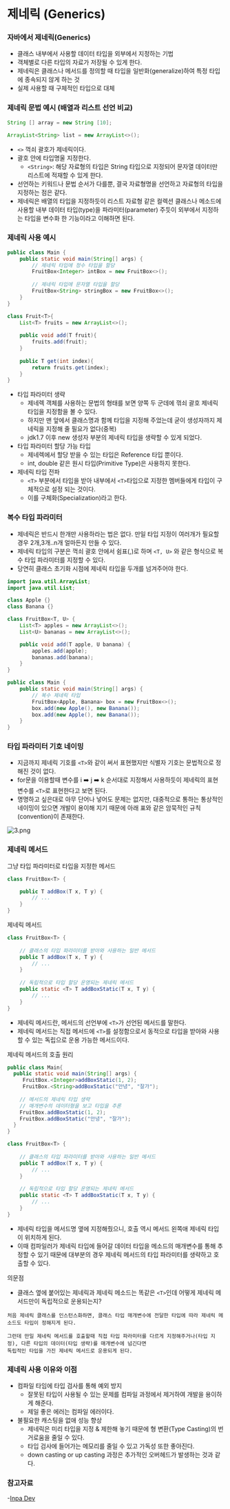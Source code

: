# 제네릭 (Generics)

### 자바에서 제네릭(Generics)

- 클래스 내부에서 사용할 데이터 타입을 외부에서 지정하는 기법 
- 객체별로 다른 타입의 자료가 저장될 수 있게 한다. 
- 제네릭은 클래스나 메서드를 정의할 때 타입을 일반화(generalize)하여 특정 타입에 종속되지 않게 하는 것 
- 실제 사용할 때 구체적인 타입으로 대체 

### 제네릭 문법 예시 (배열과 리스트 선언 비교)

```java
String [] array = new String [10];

ArrayList<String> list = new ArrayList<>();
```
- ``<>`` 꺽쇠 괄호가 제네릭이다. 
- 괄호 안에 타입명울 지정한다.
  - ``<String>``: 해당 자료형의 타입은 String 타입으로 지정되어 문자열 데이터만 리스트에 적재할 수 있게 한다. 
- 선언하는 키워드나 문법 순서가 다를뿐, 결국 자료형명을 선언하고 자료형의 타입을 지정하는 점은 같다.
- 제네릭은 배열의 타입을 지정하듯이 리스트 자료형 같은 컬렉션 클래스나 메소드에 사용할 내부 데이터 타입(type)을 파라미터(parameter)
  주듯이 외부에서 지정하는 타입을 변수화 한 기능이라고 이해하면 된다.

### 제네릭 사용 예시

```java
public class Main {
    public static void main(String[] args) {
        // 제네릭 타입에 정수 타입을 할당 
        FruitBox<Integer> intBox = new FruitBox<>(); 
      
        // 제네릭 타입에 문자열 타입을 할당 
        FruitBox<String> stringBox = new FruitBox<>();
    }
}

class Fruit<T>{
    List<T> fruits = new ArrayList<>();
    
    public void add(T fruit){
        fruits.add(fruit);    
    }
    
    public T get(int index){
        return fruits.get(index);
    }
}
```
- 타입 파라미터 생략 
  - 제네렉 객체를 사용하는 문법의 형태를 보면 양쪽 두 군데에 꺾쇠 괄호 제네릭 타입을 지정함을 볼 수 있다.
  - 하지만 맨 앞에서 클래스명과 함께 타입을 지정해 주었는데 굳이 생성자까지 제네릭을 지정해 줄 필요가 없다(중복)
  - jdk1.7 이후 new 생성자 부분의 제네릭 타입을 생략할 수 있게 되었다. 
- 타입 파라미터 할당 가능 타입 
  - 제네렉에서 할당 받을 수 있는 타입은 Reference 타입 뿐이다.
  - int, double 같은 원시 타입(Primitive Type)은 사용하지 못한다.
- 제네릭 타입 전파
  - ```<T>``` 부분에서 타입을 받아 내부에서 ```<T>```타입으로 지정한 멤버들에게 타입이 구체적으로 설정 되는 것이다.
  - 이를 구체화(Specialization)라고 한다. 

### 복수 타입 파라미터 

- 제네릭은 반드시 한개만 사용하라는 법은 없다. 만일 타입 지정이 여러개가 필요할 경우 2개,3개..n개 얼마든지 만들 수 있다.
- 제네릭 타입의 구분은 꺽쇠 괄호 안에서 쉼표(,)로 하며 ``<T, U>`` 와 같은 형식으로 복수 타입 파라미터를 지정할 수 있다.
- 당연히 클래스 초기화 시점에 제네릭 타입을 두개를 넘겨주어야 한다. 

```java
import java.util.ArrayList;
import java.util.List;

class Apple {}
class Banana {}

class FruitBox<T, U> {
    List<T> apples = new ArrayList<>();
    List<U> bananas = new ArrayList<>();

    public void add(T apple, U banana) {
        apples.add(apple);
        bananas.add(banana);
    }
}

public class Main {
    public static void main(String[] args) {
    	// 복수 제네릭 타입
        FruitBox<Apple, Banana> box = new FruitBox<>();
        box.add(new Apple(), new Banana());
        box.add(new Apple(), new Banana());
    }
}
```

### 타입 파라미터 기호 네이밍 

- 지금까지 제네릭 기호를 ``<T>``와 같이 써서 표현했지만 식별자 기호는 문법적으로 정해진 것이 없다. 
- for문을 이용할때 변수를 i ➡️ j ➡️ k 순서대로 지정해서 사용하듯이 제네릭의 표현 변수를 ``<T>``로 표현한다고 보면 된다.
- 명명하고 싶은대로 아무 단어나 넣어도 문제는 없지만, 대중적으로 통하는 통상적인 네이밍이 있으면 개발이 용이해 지기 때문에 
  아래 표와 같은 암묵적인 규칙(convention)이 존재한다.
  
![3.png](Image%2F3.png)


### 제네릭 메서드 

그냥 타입 파라미터로 타입을 지정한 메서드 
```java
class FruitBox<T> {

    public T addBox(T x, T y) {
        // ...
    }
}
```

제네릭 메서드 
```java
class FruitBox<T> {
	
    // 클래스의 타입 파라미터를 받아와 사용하는 일반 메서드
    public T addBox(T x, T y) {
        // ...
    }
    
    // 독립적으로 타입 할당 운영되는 제네릭 메서드
    public static <T> T addBoxStatic(T x, T y) {
        // ...
    }
}
```
- 제네릭 메서드란, 메서드의 선언부에 ``<T>``가 선언된 메서드를 말한다. 
- 제네릭 메서드는 직접 메서드에  ``<T>``를 설정함으로서 동적으로 타입을 받아와 사용할 수 있는 독립으로 운용 가능한 메서드이다. 


제네릭 메서드의 호출 원리 
```java
public class Main{
  public static void main(String[] args) {
     FruitBox.<Integer>addBoxStatic(1, 2);
     FruitBox.<String>addBoxStatic("안녕", "잘가");
     
    // 메서드의 제네릭 타입 생략
    // 매개변수의 데이터형을 보고 타입을 추론 
    FruitBox.addBoxStatic(1, 2); 
    FruitBox.addBoxStatic("안녕", "잘가");
  }
}

class FruitBox<T> {
	
    // 클래스의 타입 파라미터를 받아와 사용하는 일반 메서드
    public T addBox(T x, T y) {
        // ...
    }
    
    // 독립적으로 타입 할당 운영되는 제네릭 메서드
    public static <T> T addBoxStatic(T x, T y) {
        // ...
    }
}
```
- 제네릭 타입을 메서드명 옆에 지정해줬으니, 호출 역시 메서드 왼쪽애 제네릭 타입이 위치하게 된다.
- 이때 컴파일러가 제네릭 타입에 들어갈 데이터 타입을 메소드의 매개변수를 통해 추정할 수 있기 때문에
  대부분의 경우 제네릭 메서드의 타입 파라미터를 생략하고 호출할 수 있다. 

의문점 
- 클래스 옆에 붙어있는 제네릭과 제네릭 메소드는 똑같은 ```<T>```인데 어떻게 제네릭 메서드만이 독립적으로 운용되는지?
```text
처음 제네릭 클래스를 인스턴스화하면, 클래스 타입 매개변수에 전달한 타입에 따라 제네릭 메소드도 타입이 정해지게 된다.

그런데 만일 제네릭 메서드를 호출할때 직접 타입 파라미터를 다르게 지정해주거나(타입 지정), 다른 타입의 데이터(타입 생략)를 매개변수에 넘긴다면 
독립적인 타입을 가진 제네릭 메서드로 운용되게 된다.
```


### 제네릭 사용 이유와 이점

- 컴파일 타임에 타입 검사를 통해 예외 방지 
  - 잘못된 타입이 사용될 수 있는 문제를 컴파일 과정에서 제거하여 개발을 용이하게 해준다.
  - 제일 좋은 에러는 컴파일 에러이다.
- 불필요한 캐스팅을 없애 성능 향상
  - 제네릭은 미리 타입을 지정 & 제한해 놓기 때문에 형 변환(Type Casting)의 번거로움을 줄일 수 있다. 
  - 타입 검사에 들어가는 메모리를 줄일 수 있고 가독성 또한 좋아진다. 
  - down casting or up casting 과정은 추가적인 오버헤드가 발생하는 것과 같다.  


### 참고자료
-[Inpa Dev](https://inpa.tistory.com/entry/JAVA-%E2%98%95-%EC%A0%9C%EB%84%A4%EB%A6%ADGenerics-%EA%B0%9C%EB%85%90-%EB%AC%B8%EB%B2%95-%EC%A0%95%EB%B3%B5%ED%95%98%EA%B8%B0)